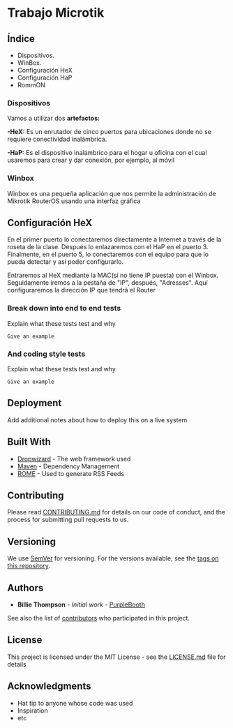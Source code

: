 # Trabajo Microtik

## Índice

<ul>
  
<li type="disc">Dispositivos.</li>

<li type="disc">WinBox.</li>

<li type="disc">Configuración HeX</li>

<li type="disc">Configuración HaP</li>

<li type="disc">RommON</li>

</ul>

### Dispositivos

Vamos a utilizar dos **artefactos:**

**-HeX:** Es un enrutador de cinco puertos para ubicaciones donde no se requiere conectividad inalámbrica.

**-HaP:** Es el dispositivo inalámbrico para el hogar u oficina con el cual usaremos para crear y dar conexión, por ejemplo, al móvil

### Winbox

Winbox es una pequeña aplicación que nos permite la administración de Mikrotik RouterOS usando una interfaz gráfica

## Configuración HeX
En el primer puerto  lo conectaremos directamente a Internet a través de la roseta de la clase. Después lo enlazaremos con el HaP en el puerto 3. Finalmente, en el puerto 5, lo conectaremos con el equipo para que lo pueda detectar y así poder configurarlo.

Entraremos al HeX mediante la MAC(si no tiene IP puesta) con el Winbox.
Seguidamente iremos a la pestaña de "IP", después, "Adresses". Aquí configuraremos la dirección IP que tendrá el Router


### Break down into end to end tests

Explain what these tests test and why

```
Give an example
```

### And coding style tests

Explain what these tests test and why

```
Give an example
```

## Deployment

Add additional notes about how to deploy this on a live system

## Built With

* [Dropwizard](http://www.dropwizard.io/1.0.2/docs/) - The web framework used
* [Maven](https://maven.apache.org/) - Dependency Management
* [ROME](https://rometools.github.io/rome/) - Used to generate RSS Feeds

## Contributing

Please read [CONTRIBUTING.md](https://gist.github.com/PurpleBooth/b24679402957c63ec426) for details on our code of conduct, and the process for submitting pull requests to us.

## Versioning

We use [SemVer](http://semver.org/) for versioning. For the versions available, see the [tags on this repository](https://github.com/your/project/tags). 

## Authors

* **Billie Thompson** - *Initial work* - [PurpleBooth](https://github.com/PurpleBooth)

See also the list of [contributors](https://github.com/your/project/contributors) who participated in this project.

## License

This project is licensed under the MIT License - see the [LICENSE.md](LICENSE.md) file for details

## Acknowledgments

* Hat tip to anyone whose code was used
* Inspiration
* etc


